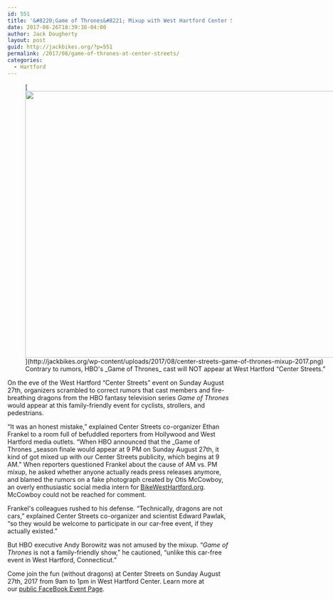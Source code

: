 ```yaml
---
id: 551
title: '&#8220;Game of Thrones&#8221; Mixup with West Hartford Center Streets'
date: 2017-08-26T18:39:38-04:00
author: Jack Dougherty
layout: post
guid: http://jackbikes.org/?p=551
permalink: /2017/08/game-of-thrones-at-center-streets/
categories:
  - Hartford
---
```

<figure id="attachment_552" aria-describedby="caption-attachment-552" style="width: 1000px" class="wp-caption aligncenter">[<img class="size-full wp-image-552" src="http://jackbikes.org/wp-content/uploads/2017/08/center-streets-game-of-thrones-mixup-2017.png" alt="" width="1000" height="600" srcset="https://jackbikes.org/wp-content/uploads/2017/08/center-streets-game-of-thrones-mixup-2017.png 1000w, https://jackbikes.org/wp-content/uploads/2017/08/center-streets-game-of-thrones-mixup-2017-300x180.png 300w, https://jackbikes.org/wp-content/uploads/2017/08/center-streets-game-of-thrones-mixup-2017-768x461.png 768w" sizes="(max-width: 1000px) 100vw, 1000px" />](http://jackbikes.org/wp-content/uploads/2017/08/center-streets-game-of-thrones-mixup-2017.png)<figcaption id="caption-attachment-552" class="wp-caption-text">Contrary to rumors, HBO's _Game of Thrones_ cast will NOT appear at West Hartford &#8220;Center Streets.&#8221;</figcaption></figure> 

On the eve of the West Hartford &#8220;Center Streets&#8221; event on Sunday August 27th, organizers scrambled to correct rumors that cast members and fire-breathing dragons from the HBO fantasy television series _Game of Thrones_ would appear at this family-friendly event for cyclists, strollers, and pedestrians.

&#8220;It was an honest mistake,&#8221; explained Center Streets co-organizer Ethan Frankel to a room full of befuddled reporters from Hollywood and West Hartford media outlets. &#8220;When HBO announced that the _Game of Thrones _season finale would appear at 9 PM on Sunday August 27th, it kind of got mixed up with our Center Streets publicity, which begins at 9 AM.&#8221; When reporters questioned Frankel about the cause of AM vs. PM mixup, he asked whether anyone actually reads press releases anymore, and blamed the rumors on a fake photograph created by Otis McCowboy, an overly enthusiastic social media intern for [BikeWestHartford.org](http://bikewesthartford.org). McCowboy could not be reached for comment.

Frankel's colleagues rushed to his defense. &#8220;Technically, dragons are not cars,&#8221; explained Center Streets co-organizer and scientist Edward Pawlak, &#8220;so they would be welcome to participate in our car-free event, if they actually existed.&#8221;

But HBO executive Andy Borowitz was not amused by the mixup. &#8220;_Game of Thrones_ is not a family-friendly show,&#8221; he cautioned, &#8220;unlike this car-free event in West Hartford, Connecticut.&#8221;

Come join the fun (without dragons) at Center Streets on Sunday August 27th, 2017 from 9am to 1pm in West Hartford Center. Learn more at our [public FaceBook Event Page](https://www.facebook.com/events/1798643340165787).

&nbsp;